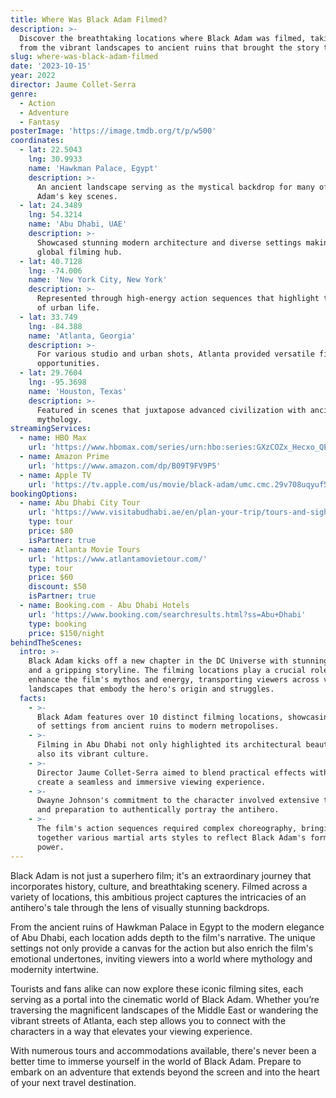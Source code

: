 ```yaml
---
title: Where Was Black Adam Filmed?
description: >-
  Discover the breathtaking locations where Black Adam was filmed, taking you
  from the vibrant landscapes to ancient ruins that brought the story to life.
slug: where-was-black-adam-filmed
date: '2023-10-15'
year: 2022
director: Jaume Collet-Serra
genre:
  - Action
  - Adventure
  - Fantasy
posterImage: 'https://image.tmdb.org/t/p/w500'
coordinates:
  - lat: 22.5043
    lng: 30.9933
    name: 'Hawkman Palace, Egypt'
    description: >-
      An ancient landscape serving as the mystical backdrop for many of Black
      Adam's key scenes.
  - lat: 24.3489
    lng: 54.3214
    name: 'Abu Dhabi, UAE'
    description: >-
      Showcased stunning modern architecture and diverse settings making it a
      global filming hub.
  - lat: 40.7128
    lng: -74.006
    name: 'New York City, New York'
    description: >-
      Represented through high-energy action sequences that highlight the hustle
      of urban life.
  - lat: 33.749
    lng: -84.388
    name: 'Atlanta, Georgia'
    description: >-
      For various studio and urban shots, Atlanta provided versatile filming
      opportunities.
  - lat: 29.7604
    lng: -95.3698
    name: 'Houston, Texas'
    description: >-
      Featured in scenes that juxtapose advanced civilization with ancient
      mythology.
streamingServices:
  - name: HBO Max
    url: 'https://www.hbomax.com/series/urn:hbo:series:GXzCOZx_Hecxo_QEAAABK'
  - name: Amazon Prime
    url: 'https://www.amazon.com/dp/B09T9FV9P5'
  - name: Apple TV
    url: 'https://tv.apple.com/us/movie/black-adam/umc.cmc.29v708uqyuf5ake6g84cm96e1'
bookingOptions:
  - name: Abu Dhabi City Tour
    url: 'https://www.visitabudhabi.ae/en/plan-your-trip/tours-and-sightseeing.aspx'
    type: tour
    price: $80
    isPartner: true
  - name: Atlanta Movie Tours
    url: 'https://www.atlantamovietour.com/'
    type: tour
    price: $60
    discount: $50
    isPartner: true
  - name: Booking.com - Abu Dhabi Hotels
    url: 'https://www.booking.com/searchresults.html?ss=Abu+Dhabi'
    type: booking
    price: $150/night
behindTheScenes:
  intro: >-
    Black Adam kicks off a new chapter in the DC Universe with stunning visuals
    and a gripping storyline. The filming locations play a crucial role, as they
    enhance the film's mythos and energy, transporting viewers across various
    landscapes that embody the hero's origin and struggles.
  facts:
    - >-
      Black Adam features over 10 distinct filming locations, showcasing a range
      of settings from ancient ruins to modern metropolises.
    - >-
      Filming in Abu Dhabi not only highlighted its architectural beauty but
      also its vibrant culture.
    - >-
      Director Jaume Collet-Serra aimed to blend practical effects with CGI to
      create a seamless and immersive viewing experience.
    - >-
      Dwayne Johnson's commitment to the character involved extensive training
      and preparation to authentically portray the antihero.
    - >-
      The film's action sequences required complex choreography, bringing
      together various martial arts styles to reflect Black Adam's formidable
      power.
---
```


<BlackAdamGuide />

Black Adam is not just a superhero film; it's an extraordinary journey that incorporates history, culture, and breathtaking scenery. Filmed across a variety of locations, this ambitious project captures the intricacies of an antihero's tale through the lens of visually stunning backdrops.

From the ancient ruins of Hawkman Palace in Egypt to the modern elegance of Abu Dhabi, each location adds depth to the film's narrative. The unique settings not only provide a canvas for the action but also enrich the film's emotional undertones, inviting viewers into a world where mythology and modernity intertwine.

Tourists and fans alike can now explore these iconic filming sites, each serving as a portal into the cinematic world of Black Adam. Whether you’re traversing the magnificent landscapes of the Middle East or wandering the vibrant streets of Atlanta, each step allows you to connect with the characters in a way that elevates your viewing experience.

With numerous tours and accommodations available, there's never been a better time to immerse yourself in the world of Black Adam. Prepare to embark on an adventure that extends beyond the screen and into the heart of your next travel destination.
